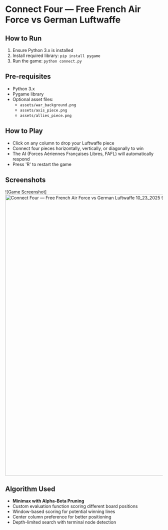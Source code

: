 # Connect Four — Free French Air Force vs German Luftwaffe

## How to Run
1. Ensure Python 3.x is installed
2. Install required library: `pip install pygame`
3. Run the game: `python connect.py`

## Pre-requisites
- Python 3.x
- Pygame library
- Optional asset files:
  - `assets/war_background.png`
  - `assets/axis_piece.png`
  - `assets/allies_piece.png`

## How to Play
- Click on any column to drop your Luftwaffe piece
- Connect four pieces horizontally, vertically, or diagonally to win
- The AI (Forces Aériennes Françaises Libres, FAFL) will automatically respond
- Press 'R' to restart the game

## Screenshots
![Game Screenshot]<img width="1050" height="900" alt="Connect Four — Free French Air Force vs German Luftwaffe 10_23_2025 9_05_27 PM" src="https://github.com/user-attachments/assets/934019d3-b0cc-4c98-85c2-19bb936e3931" />


## Algorithm Used
- **Minimax with Alpha-Beta Pruning**
- Custom evaluation function scoring different board positions
- Window-based scoring for potential winning lines
- Center column preference for better positioning
- Depth-limited search with terminal node detection
